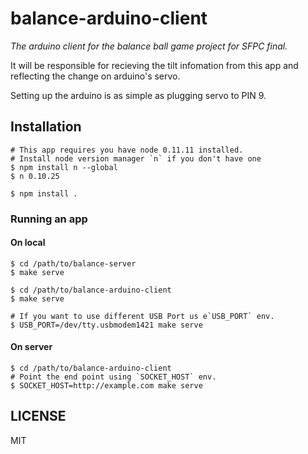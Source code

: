 # balance-arduino-client
  
  *The arduino client for the balance ball game project for SFPC final.*
  
  It will be responsible for recieving the tilt infomation from this app and reflecting the change on arduino's servo.

  Setting up the arduino is as simple as plugging servo to PIN 9.

## Installation

    # This app requires you have node 0.11.11 installed.
    # Install node version manager `n` if you don't have one
    $ npm install n --global
    $ n 0.10.25

    $ npm install .

### Running an app

#### On local

    $ cd /path/to/balance-server
    $ make serve

    $ cd /path/to/balance-arduino-client
    $ make serve

    # If you want to use different USB Port us e`USB_PORT` env.
    $ USB_PORT=/dev/tty.usbmodem1421 make serve

#### On server
    
    $ cd /path/to/balance-arduino-client
    # Point the end point using `SOCKET_HOST` env.
    $ SOCKET_HOST=http://example.com make serve

## LICENSE
  MIT

